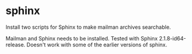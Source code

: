 sphinx
======

Install two scripts for Sphinx to make mailman archives searchable.

Mailman and Sphinx needs to be installed.
Tested with Sphinx 2.1.8-id64-release. Doesn't work with some of the earlier versions of sphinx.
